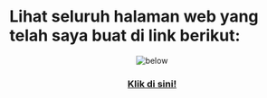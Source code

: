 # Lihat seluruh halaman web yang telah saya buat di link berikut:

<div align="center">
    <img src="https://www.icegif.com/wp-content/uploads/2023/10/icegif-748.gif" alt="below">
</div>

<h3 align="center">
    <a href="https://farrelad.github.io/Ngampus-POLINEMA/semester-3/01-desain-dan-pemrograman-web/">Klik di sini!</a>
</h3>